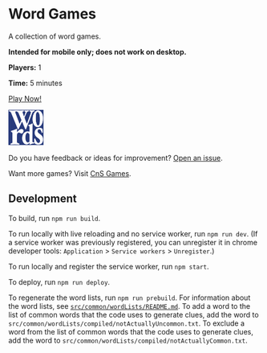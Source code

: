# Word Games

A collection of word games.

**Intended for mobile only; does not work on desktop.**

**Players:** 1

**Time:** 5 minutes

[Play Now!](https://skedwards88.github.io/word_games/)

<img src="src/images/icon_512.png" alt="game icon" width="70"/>

Do you have feedback or ideas for improvement? [Open an issue](https://github.com/skedwards88/word_games/issues/new).

Want more games? Visit [CnS Games](https://skedwards88.github.io/portfolio/).

## Development

To build, run `npm run build`.

To run locally with live reloading and no service worker, run `npm run dev`. (If a service worker was previously registered, you can unregister it in chrome developer tools: `Application` > `Service workers` > `Unregister`.)

To run locally and register the service worker, run `npm start`.

To deploy, run `npm run deploy`.

To regenerate the word lists, run `npm run prebuild`. For information about the word lists, see [`src/common/wordLists/README.md`](src/common/wordLists/README.md). To add a word to the list of common words that the code uses to generate clues, add the word to `src/common/wordLists/compiled/notActuallyUncommon.txt`. To exclude a word from the list of common words that the code uses to generate clues, add the word to `src/common/wordLists/compiled/notActuallyCommon.txt`.
